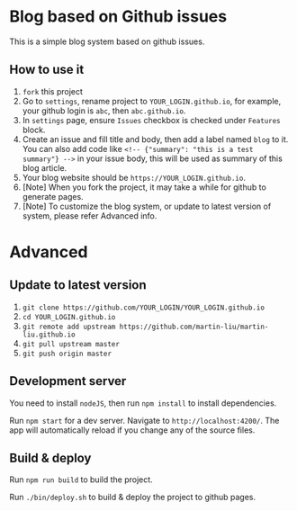 # Blog based on Github issues
This is a simple blog system based on github issues.

## How to use it
1. `fork` this project
2. Go to `settings`, rename project to `YOUR_LOGIN.github.io`, for example, your github login is `abc`, then `abc.github.io`.
3. In `settings` page, ensure `Issues` checkbox is checked under `Features` block.
4. Create an issue and fill title and body, then add a label named `blog` to it. You can also add code like `<!-- {"summary": "this is a test summary"} -->` in your issue body, this will be used as summary of this blog article.
5. Your blog website should be `https://YOUR_LOGIN.github.io`.
6. [Note] When you fork the project, it may take a while for github to generate pages.
7. [Note] To customize the blog system, or update to latest version of system, please refer Advanced info.

# Advanced
## Update to latest version
1. `git clone https://github.com/YOUR_LOGIN/YOUR_LOGIN.github.io`
2. `cd YOUR_LOGIN.github.io`
3. `git remote add upstream https://github.com/martin-liu/martin-liu.github.io`
4. `git pull upstream master`
5. `git push origin master`

## Development server
You need to install `nodeJS`, then run `npm install` to install dependencies.

Run `npm start` for a dev server. Navigate to `http://localhost:4200/`. The app will automatically reload if you change any of the source files.

## Build & deploy
Run `npm run build` to build the project.

Run `./bin/deploy.sh` to build & deploy the project to github pages.
